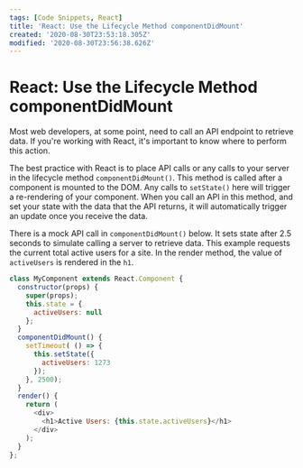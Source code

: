 ```yaml
---
tags: [Code Snippets, React]
title: 'React: Use the Lifecycle Method componentDidMount'
created: '2020-08-30T23:53:18.305Z'
modified: '2020-08-30T23:56:38.626Z'
---
```


React: Use the Lifecycle Method componentDidMount
=================================================

Most web developers, at some point, need to call an API endpoint to retrieve data. If you're working with React, it's important to know where to perform this action.

The best practice with React is to place API calls or any calls to your server in the lifecycle method ```componentDidMount()```. This method is called after a component is mounted to the DOM. Any calls to ```setState()``` here will trigger a re-rendering of your component. When you call an API in this method, and set your state with the data that the API returns, it will automatically trigger an update once you receive the data.

There is a mock API call in ```componentDidMount()``` below. It sets state after 2.5 seconds to simulate calling a server to retrieve data. This example requests the current total active users for a site. In the render method, the value of ```activeUsers``` is rendered in the ```h1```.

``` javascript
class MyComponent extends React.Component {
  constructor(props) {
    super(props);
    this.state = {
      activeUsers: null
    };
  }
  componentDidMount() {
    setTimeout( () => {
      this.setState({
        activeUsers: 1273
      });
    }, 2500);
  }
  render() {
    return (
      <div>
        <h1>Active Users: {this.state.activeUsers}</h1>
      </div>
    );
  }
};
```
